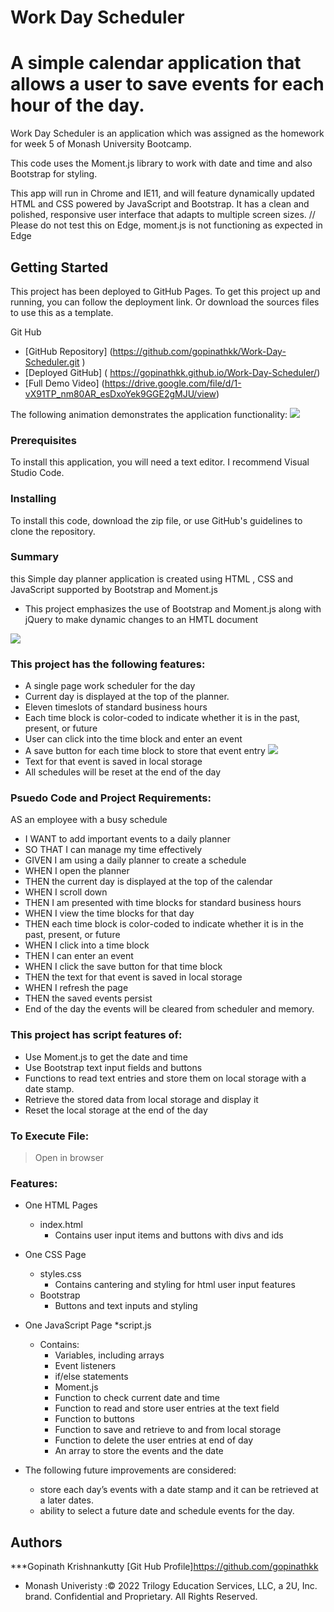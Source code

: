 # Work Day Scheduler

# A simple calendar application that allows a user to save events for each hour of the day. 

Work Day Scheduler is an application which was assigned as the homework for week 5 of Monash University Bootcamp.

This code uses the Moment.js library to work with date and time and also Bootstrap for styling.

This app will run in Chrome and IE11, and  will feature dynamically updated HTML and CSS powered by JavaScript and Bootstrap. It has a clean and polished, responsive user interface that adapts to multiple screen sizes. // Please do not test this on Edge, moment.js is not functioning as expected in Edge

## Getting Started

This project has been deployed to GitHub Pages. To get this project up and running, you can follow the deployment link. Or download the sources files to use this as a template.

Git Hub

* [GitHub Repository] (https://github.com/gopinathkk/Work-Day-Scheduler.git )
* [Deployed GitHub] ( https://gopinathkk.github.io/Work-Day-Scheduler/)
* [Full Demo Video] (https://drive.google.com/file/d/1-vX91TP_nm80AR_esDxoYek9GGE2gMJU/view)

The following animation demonstrates the application functionality:
![](./Assets/Images/Animation.gif)

### Prerequisites

To install this application, you will need a text editor. I recommend Visual Studio Code. 

### Installing

To install this code, download the zip file, or use GitHub's guidelines to clone the repository. 

### Summary
this Simple day planner application is created using HTML , CSS and JavaScript supported by Bootstrap and Moment.js 
* This project emphasizes the use of Bootstrap and Moment.js along with jQuery to make dynamic changes to an HMTL document

![](./Assets/Images/MainPage.png)  

### This project has the following features: 

* A single page work scheduler for the day
* Current day is displayed at the top of the planner.
* Eleven timeslots of standard business hours
* Each time block is color-coded to indicate whether it is in the past, present, or future
* User can click into the time block and enter an event
* A save button for each time block to store that event entry
![](./Assets/Images/Editevents.png) 
* Text for that event is saved in local storage
* All schedules will be reset at the end of the day

### Psuedo Code and Project Requirements: 

AS an employee with a busy schedule
* I WANT to add important events to a daily planner
* SO THAT I can manage my time effectively
* GIVEN I am using a daily planner to create a schedule
* WHEN I open the planner
* THEN the current day is displayed at the top of the calendar
* WHEN I scroll down
* THEN I am presented with time blocks for standard business hours
* WHEN I view the time blocks for that day
* THEN each time block is color-coded to indicate whether it is in the past, present, or future
* WHEN I click into a time block
* THEN I can enter an event
* WHEN I click the save button for that time block
* THEN the text for that event is saved in local storage
* WHEN I refresh the page
* THEN the saved events persist
* End of the day the events will be cleared from scheduler and memory.

### This project has script features of:

 * Use Moment.js to get the date and time
 * Use Bootstrap text input fields and buttons
 * Functions to read text entries and store them on local storage with a date stamp.
 * Retrieve the stored data from local storage and display it 
 * Reset the local storage at the end of the day



### To Execute File:
> Open in browser

### Features: 
* One HTML Pages
    * index.html 
        * Contains user input items and buttons with divs and ids
        
* One CSS Page
    * styles.css
        * Contains cantering and styling for html user input features
    * Bootstrap
        * Buttons and text inputs and styling
        
* One JavaScript Page
    *script.js
    * Contains: 
        - Variables, including arrays 
        - Event listeners
        - if/else statements
        - Moment.js
        - Function to check current date and time
        - Function to read and store user entries at the text field
        - Function to buttons
        - Function to save and retrieve to and from local storage
        - Function to delete the user entries at end of day
        - An array to store the events and the date

* The following future improvements are considered:
    - store each day’s events with a date stamp and it can be retrieved at a later dates.
    - ability to select a future date and schedule events for the day.

          
## Authors
***Gopinath Krishnankutty [Git Hub Profile]https://github.com/gopinathkk
* Monash Univeristy :© 2022 Trilogy Education Services, LLC, a 2U, Inc. brand. Confidential and Proprietary. All Rights Reserved.

